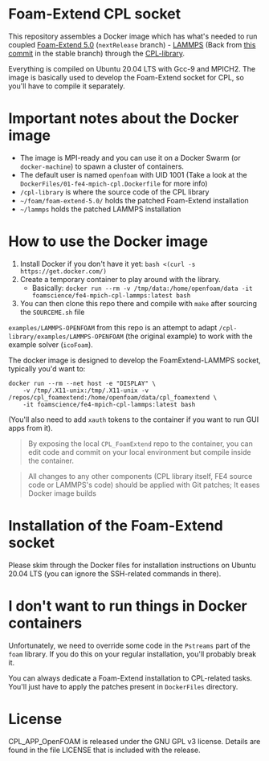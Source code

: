 Foam-Extend CPL socket
======================

This repository assembles a Docker image which has what's needed to run coupled
[Foam-Extend 5.0](https://git.code.sf.net/p/foam-extend/foam-extend-4.1) (`nextRelease` branch) - 
[LAMMPS](https://github.com/lammps/lammps.git)
(Back from [this commit](https://github.com/lammps/lammps/commit/6354777d098deafc18a600877d00dbfcd8ce15c3) in the stable branch)
through the [CPL-library](https://github.com/Crompulence/cpl-library).

Everything is compiled on Ubuntu 20.04 LTS with Gcc-9 and MPICH2.
The image is basically used to develop the Foam-Extend socket for CPL, so you'll have to compile it separately.

Important notes about the Docker image
======================================

- The image is MPI-ready and you can use it on a Docker Swarm (or `docker-machine`) to spawn a cluster of containers.
- The default user is named `openfoam` with UID 1001 (Take a look at the `DockerFiles/01-fe4-mpich-cpl.Dockerfile` for more info)
- `/cpl-library` is where the source code of the CPL library
- `~/foam/foam-extend-5.0/` holds the patched Foam-Extend installation
- `~/lammps` holds the patched LAMMPS installation


How to use the Docker image
===========================

1. Install Docker if you don't have it yet: `bash <(curl -s https://get.docker.com/)`
2. Create a temporary container to play around with the library.
   - Basically: `docker run --rm -v /tmp/data:/home/openfoam/data -it foamscience/fe4-mpich-cpl-lammps:latest bash`
4. You can then clone this repo there and compile with `make` after sourcing the `SOURCEME.sh` file

`examples/LAMMPS-OPENFOAM` from this repo is an attempt to adapt `/cpl-library/examples/LAMMPS-OPENFOAM` (the original example)
to work with the example solver (`icoFoam`).

The docker image is designed to develop the FoamExtend-LAMMPS socket, typically you'd want to:
```
docker run --rm --net host -e "DISPLAY" \
    -v /tmp/.X11-unix:/tmp/.X11-unix -v /repos/cpl_foamextend:/home/openfoam/data/cpl_foamextend \
    -it foamscience/fe4-mpich-cpl-lammps:latest bash
```
(You'll also need to add `xauth` tokens to the container if you want to run GUI apps from it).

> By exposing the local `CPL_FoamExtend` repo to the container, you can edit code and commit on your local environment
> but compile inside the container.

> All changes to any other components (CPL library itself, FE4 source code or LAMMPS's code) should be applied with Git patches;
> It eases Docker image builds

Installation of the Foam-Extend socket
======================================

Please skim through the Docker files for installation instructions on Ubuntu 20.04 LTS
(you can ignore the SSH-related commands in there).

I don't want to run things in Docker containers
===============================================

Unfortunately, we need to override some code in the `Pstreams` part of the `foam` library. If you do this
on your regular installation, you'll probably break it.

You can always dedicate a Foam-Extend installation to CPL-related tasks. You'll just have to apply the patches present in `DockerFiles`
directory.

License
=======

CPL_APP_OpenFOAM is released under the GNU GPL v3 license. Details are found in
the file LICENSE that is included with the release.
